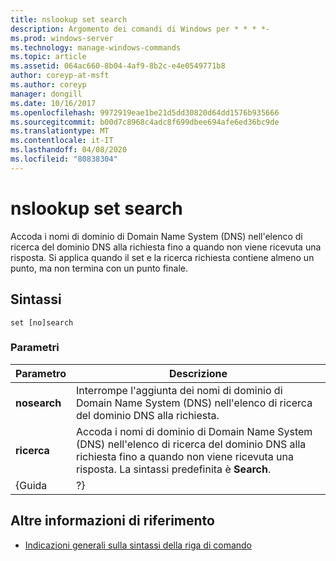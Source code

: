 ```yaml
---
title: nslookup set search
description: Argomento dei comandi di Windows per * * * *-
ms.prod: windows-server
ms.technology: manage-windows-commands
ms.topic: article
ms.assetid: 064ac660-8b04-4af9-8b2c-e4e0549771b8
author: coreyp-at-msft
ms.author: coreyp
manager: dongill
ms.date: 10/16/2017
ms.openlocfilehash: 9972919eae1be21d5dd30820d64dd1576b935666
ms.sourcegitcommit: b00d7c8968c4adc8f699dbee694afe6ed36bc9de
ms.translationtype: MT
ms.contentlocale: it-IT
ms.lasthandoff: 04/08/2020
ms.locfileid: "80838304"
---
```

# <a name="nslookup-set-search"></a>nslookup set search



Accoda i nomi di dominio di Domain Name System (DNS) nell'elenco di ricerca del dominio DNS alla richiesta fino a quando non viene ricevuta una risposta. Si applica quando il set e la ricerca richiesta contiene almeno un punto, ma non termina con un punto finale.

## <a name="syntax"></a>Sintassi

```
set [no]search
```

### <a name="parameters"></a>Parametri

|  Parametro   |                                                                          Descrizione                                                                          |
|--------------|---------------------------------------------------------------------------------------------------------------------------------------------------------------|
| **nosearch** |                            Interrompe l'aggiunta dei nomi di dominio di Domain Name System (DNS) nell'elenco di ricerca del dominio DNS alla richiesta.                            |
|  **ricerca**  | Accoda i nomi di dominio di Domain Name System (DNS) nell'elenco di ricerca del dominio DNS alla richiesta fino a quando non viene ricevuta una risposta. La sintassi predefinita è **Search**. |
|    {Guida     |                                                                              ?}                                                                               |

## <a name="additional-references"></a>Altre informazioni di riferimento

- [Indicazioni generali sulla sintassi della riga di comando](command-line-syntax-key.md)